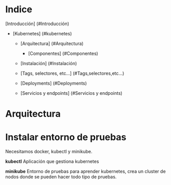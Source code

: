 # Indice 

 [Introducción] (#Introducción)

- [Kubernetes] (#kubernetes)

	- [Arquitectura] (#Arquitectura)
		
		- [Componentes] (#Componentes)


	- [Instalación] (#Instalación)

	- [Tags, selectores, etc...] (#Tags,selectores,etc...)

	- [Deployments] (#Deployments)

	- [Servicios y endpoints] (#Servicios y endpoints) 


# Arquitectura<a name="Arquitectura"></a>



# Instalar entorno de pruebas
Necesitamos docker, kubectl y minikube.

**kubectl** Aplicación que gestiona kubernetes

**minikube** Entorno de pruebas para aprender kubernetes, crea un cluster de nodos donde se pueden hacer todo tipo de pruebas.

